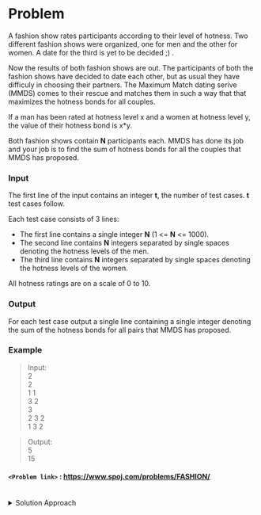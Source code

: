 # Problem
A fashion show rates participants according to their level of hotness. Two different fashion shows were organized, one for men and the other for women. A date for the third is yet to be decided ;) .

Now the results of both fashion shows are out. The participants of both the fashion shows have decided to date each other, but as usual they have difficuly in choosing their partners. The Maximum Match dating serive (MMDS) comes to their rescue and matches them in such a way that that maximizes the hotness bonds for all couples.

If a man has been rated at hotness level x and a women at hotness level y, the value of their hotness bond is x\*y.

Both fashion shows contain **N** participants each. MMDS has done its job and your job is to find the sum of hotness bonds for all the couples that MMDS has proposed.

### Input
The first line of the input contains an integer **t**, the number of test cases. **t** test cases follow.

Each test case consists of 3 lines:

*   The first line contains a single integer **N** (1 <= **N** <= 1000).
*   The second line contains **N** integers separated by single spaces denoting the hotness levels of the men.
*   The third line contains **N** integers separated by single spaces denoting the hotness levels of the women.

All hotness ratings are on a scale of 0 to 10.

### Output
For each test case output a single line containing a single integer denoting the sum of the hotness bonds for all pairs that MMDS has proposed.

### Example
>Input:<br/>
2<br/>
2<br/>
1 1<br/>
3 2<br/>
3<br/>
2 3 2<br/>
1 3 2<br/>

>Output:<br/>
5<br/>
15<br/>

#### `<Problem link>` : <https://www.spoj.com/problems/FASHION/>
<br/>
<details>
  <summary>Solution Approach</summary>
  
  ######
  
   
  
  ### References
  
  ><br/>
  
</details>
